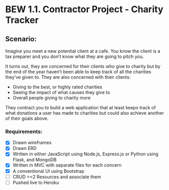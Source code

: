 # BEW 1.1. Contractor Project - Charity Tracker

## Scenario:

Imagine you meet a new potential client at a cafe. You know the client is a tax preparer and you don’t know what they are going to pitch you. 

It turns out, they are concerned for their clients who give to charity but by the end of the year haven’t been able to keep track of all the charities they’ve given to. They are also concerned with their clients:
- Giving to the best, or highly rated charities
- Seeing the impact of what causes they give to
- Overall people giving to charity more

They contract you to build a web application that at least keeps track of what donations a user has made to charities but could also achieve another of their goals above.

### Requirements:

- [x] Drawn wireframes
- [x] Drawn ERD
- [x] Written in either JavaScript using Node.js, Express.js or Python using Flask, and MongoDB
- [x] Written in MVC with separate files for each concern
- [x] A conventional UI using Bootstrap
- [ ] CRUD >=2 Resources and associate them
- [ ] Pushed live to Heroku
